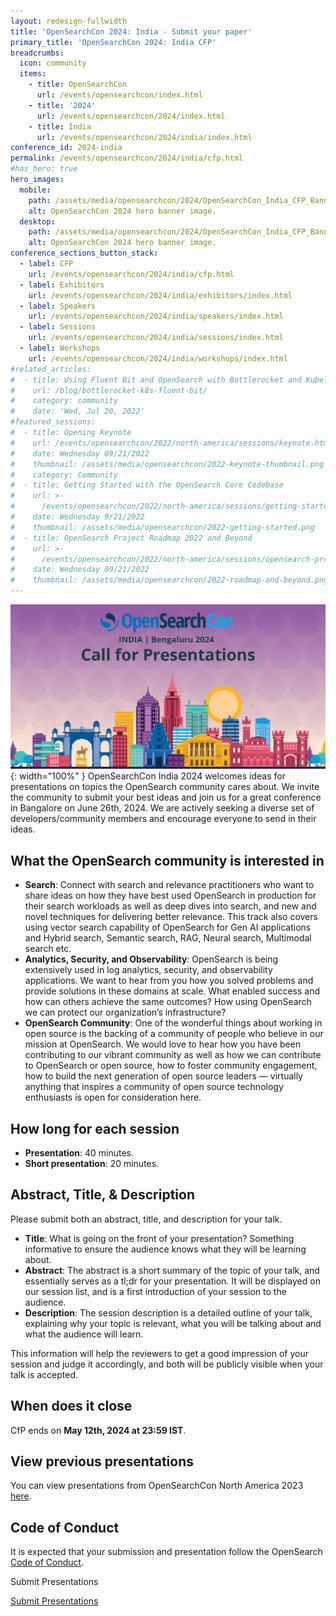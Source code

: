 ```yaml
---
layout: redesign-fullwidth
title: 'OpenSearchCon 2024: India - Submit your paper'
primary_title: 'OpenSearchCon 2024: India CFP'
breadcrumbs:
  icon: community
  items:
    - title: OpenSearchCon
      url: /events/opensearchcon/index.html
    - title: '2024'
      url: /events/opensearchcon/2024/index.html
    - title: India
      url: /events/opensearchcon/2024/india/index.html
conference_id: 2024-india
permalink: /events/opensearchcon/2024/india/cfp.html
#has_hero: true
hero_images:
  mobile:
    path: /assets/media/opensearchcon/2024/OpenSearchCon_India_CFP_Banner.png
    alt: OpenSearchCon 2024 hero banner image.
  desktop:
    path: /assets/media/opensearchcon/2024/OpenSearchCon_India_CFP_Banner.png
    alt: OpenSearchCon 2024 hero banner image.
conference_sections_button_stack:
  - label: CFP
    url: /events/opensearchcon/2024/india/cfp.html
  - label: Exhibitors
    url: /events/opensearchcon/2024/india/exhibitors/index.html
  - label: Speakers
    url: /events/opensearchcon/2024/india/speakers/index.html
  - label: Sessions
    url: /events/opensearchcon/2024/india/sessions/index.html
  - label: Workshops
    url: /events/opensearchcon/2024/india/workshops/index.html
#related_articles:
#  - title: Using Fluent Bit and OpenSearch with Bottlerocket and Kubelet logs
#    url: /blog/bottlerocket-k8s-fluent-bit/
#    category: community
#    date: 'Wed, Jul 20, 2022'
#featured_sessions:
#  - title: Opening Keynote
#    url: /events/opensearchcon/2022/north-america/sessions/keynote.html
#    date: Wednesday 09/21/2022
#    thumbnail: /assets/media/opensearchcon/2022-keynote-thumbnail.png
#    category: Community
#  - title: Getting Started with the OpenSearch Core Codebase
#    url: >-
#      /events/opensearchcon/2022/north-america/sessions/getting-started-with-opensearch-core-codebase.html
#    date: Wednesday 9/21/2022
#    thumbnail: /assets/media/opensearchcon/2022-getting-started.png
#  - title: OpenSearch Project Roadmap 2022 and Beyond
#    url: >-
#      /events/opensearchcon/2022/north-america/sessions/opensearch-project-roadmap-2022-and-beyond.html
#    date: Wednesday 09/21/2022
#    thumbnail: /assets/media/opensearchcon/2022-roadmap-and-beyond.png
---
```

![CFP Banner](/assets/media/opensearchcon/2024/OpenSearchCon_India_CFP_Banner.png){: width="100%" }
OpenSearchCon India 2024 welcomes ideas for presentations on topics the OpenSearch community cares about. We invite the community to submit your best ideas and join us for a great conference in Bangalore on June 26th, 2024. We are actively seeking a diverse set of developers/community members and encourage everyone to send in their ideas.

## What the OpenSearch community is interested in

* **Search**: Connect with search and relevance practitioners who want to share ideas on how they have best used OpenSearch in production for their search workloads as well as deep dives into search, and new and novel techniques for delivering better relevance. This track also covers using vector search capability of OpenSearch for Gen AI applications and Hybrid search, Semantic search, RAG, Neural search, Multimodal search etc.
* **Analytics, Security, and Observability**: OpenSearch is being extensively used in log analytics, security, and observability applications. We want to hear from you how you solved problems and provide solutions in these domains at scale. What enabled success and how can others achieve the same outcomes? How using OpenSearch we can protect our organization’s infrastructure?
* **OpenSearch Community**: One of the wonderful things about working in open source is the backing of a community of people who believe in our mission at OpenSearch. We would love to hear how you have been contributing to our vibrant community as well as how we can contribute to OpenSearch or open source, how to foster community engagement, how to build the next generation of open source leaders — virtually anything that inspires a community of open source technology enthusiasts is open for consideration here.

## How long for each session

* **Presentation**: 40 minutes.
* **Short presentation**: 20 minutes.

## Abstract, Title, & Description

Please submit both an abstract, title, and description for your talk.

* **Title**: What is going on the front of your presentation? Something informative to ensure the audience knows what they will be learning about.
* **Abstract**: The abstract is a short summary of the topic of your talk, and essentially serves as a tl;dr for your presentation. It will be displayed on our session list, and is a first introduction of your session to the audience.
* **Description**: The session description is a detailed outline of your talk, explaining why your topic is relevant, what you will be talking about and what the audience will learn.

This information will help the reviewers to get a good impression of your session and judge it accordingly, and both will be publicly visible when your talk is accepted.

## When does it close

CfP ends on **May 12th, 2024 at 23:59 IST**.

## View previous presentations

You can view presentations from OpenSearchCon North America 2023 [here](https://www.youtube.com/playlist?list=PLzgr9zSpws166-ndhm5W49L9bJmiWjsrm).

## Code of Conduct

It is expected that your submission and presentation follow the OpenSearch [Code of Conduct](https://neonicheintegrated.in/2024/aws/opensearch/registration/cfp.php#).

<label class="redesign-buttons--label">Submit Presentations</label>
<div class="redesign-button-pair--wrapper">
            <div class="redesign-button--wrapper redesign-button--wrapper__text-only__dark">
                <a href="/events/opensearchcon/2024/india/submit.html" class="redesign-button--anchor">
                    Submit Presentations
                </a>
            </div>
</div>

<br/>


